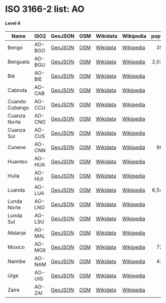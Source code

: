 # ISO 3166-2 list: AO


#### Level 4
Name | ISO2 | GeoJSON | OSM | Wikidata | Wikipedia | population 
--- | --- | --- | --- | --- | --- | --: 
Bengo | AO-BGO | [GeoJSON](../../geojson/high/iso2/AO/AO-BGO.geojson) | [OSM](https://www.openstreetmap.org/relation/1802539) | [Wikidata](https://www.wikidata.org/wiki/Q191299) | [Wikipedia](http://en.wikipedia.org/wiki/en%3ABengo%20Province) | 351,579
Benguela | AO-BGU | [GeoJSON](../../geojson/high/iso2/AO/AO-BGU.geojson) | [OSM](https://www.openstreetmap.org/relation/1802540) | [Wikidata](https://www.wikidata.org/wiki/Q212786) | [Wikipedia](http://en.wikipedia.org/wiki/en%3ABenguela%20Province) | 2,036,662
Bié | AO-BIE | [GeoJSON](../../geojson/high/iso2/AO/AO-BIE.geojson) | [OSM](https://www.openstreetmap.org/relation/1802541) | [Wikidata](https://www.wikidata.org/wiki/Q213977) | [Wikipedia](http://en.wikipedia.org/wiki/en%3ABi%C3%A9%20Province) | 
Cabinda | AO-CAB | [GeoJSON](../../geojson/high/iso2/AO/AO-CAB.geojson) | [OSM](https://www.openstreetmap.org/relation/422607) | [Wikidata](https://www.wikidata.org/wiki/Q168787) | [Wikipedia](http://en.wikipedia.org/wiki/en%3ACabinda%20Province) | 
Cuando Cubango | AO-CCU | [GeoJSON](../../geojson/high/iso2/AO/AO-CCU.geojson) | [OSM](https://www.openstreetmap.org/relation/568485) | [Wikidata](https://www.wikidata.org/wiki/Q215268) | [Wikipedia](http://en.wikipedia.org/wiki/en%3ACuando%20Cubango%20Province) | 
Cuanza Norte | AO-CNO | [GeoJSON](../../geojson/high/iso2/AO/AO-CNO.geojson) | [OSM](https://www.openstreetmap.org/relation/1802542) | [Wikidata](https://www.wikidata.org/wiki/Q216834) | [Wikipedia](http://en.wikipedia.org/wiki/en%3ACuanza%20Norte%20Province) | 
Cuanza Sul | AO-CUS | [GeoJSON](../../geojson/high/iso2/AO/AO-CUS.geojson) | [OSM](https://www.openstreetmap.org/relation/1802543) | [Wikidata](https://www.wikidata.org/wiki/Q216998) | [Wikipedia](http://en.wikipedia.org/wiki/en%3ACuanza%20Sul%20Province) | 
Cunene | AO-CNN | [GeoJSON](../../geojson/high/iso2/AO/AO-CNN.geojson) | [OSM](https://www.openstreetmap.org/relation/422606) | [Wikidata](https://www.wikidata.org/wiki/Q216987) | [Wikipedia](http://en.wikipedia.org/wiki/en%3ACunene%20Province) | 965,288
Huambo | AO-HUA | [GeoJSON](../../geojson/high/iso2/AO/AO-HUA.geojson) | [OSM](https://www.openstreetmap.org/relation/1802544) | [Wikidata](https://www.wikidata.org/wiki/Q218848) | [Wikipedia](http://en.wikipedia.org/wiki/en%3AHuambo%20Province) | 
Huíla | AO-HUI | [GeoJSON](../../geojson/high/iso2/AO/AO-HUI.geojson) | [OSM](https://www.openstreetmap.org/relation/1802545) | [Wikidata](https://www.wikidata.org/wiki/Q214572) | [Wikipedia](http://en.wikipedia.org/wiki/en%3AHu%C3%ADla%20Province) | 
Luanda | AO-LUA | [GeoJSON](../../geojson/high/iso2/AO/AO-LUA.geojson) | [OSM](https://www.openstreetmap.org/relation/1802546) | [Wikidata](https://www.wikidata.org/wiki/Q190066) | [Wikipedia](http://en.wikipedia.org/wiki/en%3ALuanda%20Province) | 6,542,944
Lunda Norte | AO-LNO | [GeoJSON](../../geojson/high/iso2/AO/AO-LNO.geojson) | [OSM](https://www.openstreetmap.org/relation/1802547) | [Wikidata](https://www.wikidata.org/wiki/Q214221) | [Wikipedia](http://en.wikipedia.org/wiki/en%3ALunda%20Norte%20Province) | 
Lunda Sul | AO-LSU | [GeoJSON](../../geojson/high/iso2/AO/AO-LSU.geojson) | [OSM](https://www.openstreetmap.org/relation/1802548) | [Wikidata](https://www.wikidata.org/wiki/Q219648) | [Wikipedia](http://en.wikipedia.org/wiki/en%3ALunda%20Sul%20Province) | 
Malanje | AO-MAL | [GeoJSON](../../geojson/high/iso2/AO/AO-MAL.geojson) | [OSM](https://www.openstreetmap.org/relation/422660) | [Wikidata](https://www.wikidata.org/wiki/Q219072) | [Wikipedia](http://en.wikipedia.org/wiki/en%3AMalanje%20Province) | 
Moxico | AO-MOX | [GeoJSON](../../geojson/high/iso2/AO/AO-MOX.geojson) | [OSM](https://www.openstreetmap.org/relation/1802549) | [Wikidata](https://www.wikidata.org/wiki/Q173988) | [Wikipedia](http://en.wikipedia.org/wiki/en%3AMoxico%20Province) | 727,594
Namibe | AO-NAM | [GeoJSON](../../geojson/high/iso2/AO/AO-NAM.geojson) | [OSM](https://www.openstreetmap.org/relation/1802550) | [Wikidata](https://www.wikidata.org/wiki/Q216819) | [Wikipedia](http://en.wikipedia.org/wiki/en%3ANamibe%20Province) | 471,613
Uíge | AO-UIG | [GeoJSON](../../geojson/high/iso2/AO/AO-UIG.geojson) | [OSM](https://www.openstreetmap.org/relation/422659) | [Wikidata](https://www.wikidata.org/wiki/Q216972) | [Wikipedia](http://en.wikipedia.org/wiki/en%3AU%C3%ADge%20Province) | 
Zaire | AO-ZAI | [GeoJSON](../../geojson/high/iso2/AO/AO-ZAI.geojson) | [OSM](https://www.openstreetmap.org/relation/422608) | [Wikidata](https://www.wikidata.org/wiki/Q196674) | [Wikipedia](http://en.wikipedia.org/wiki/en%3AZaire%20Province) | 
